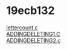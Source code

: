 # 19ecb132
[lettercount.c](lettercount.c)  
[ADDINGDELETING1.C](ADDINGDELETING1.C)  
[ADDINGDELETING2.c](ADDINGDELETING2.c)
